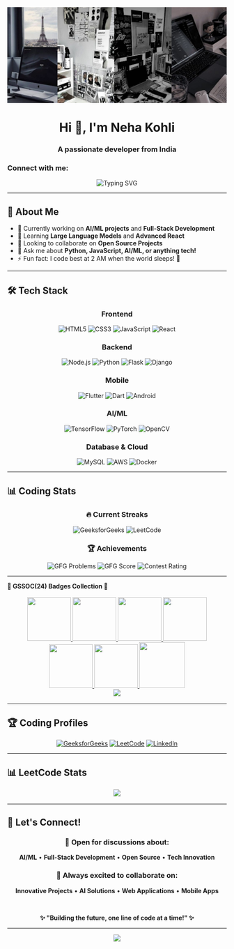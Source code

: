 <img align ="center" src="college.png" >
<h1 align="center">Hi 👋, I'm Neha Kohli</h1>
<h3 align="center">A passionate developer from India</h3>

<h3 align="left">Connect with me:</h3>
<div align="center">
  <img src="https://readme-typing-svg.herokuapp.com?font=Fira+Code&pause=1000&color=36BCF7FF&center=true&vCenter=true&width=435&lines=AI%2FML+Enthusiast+%F0%9F%A4%96;Full+Stack+Developer+%F0%9F%9A%80;Always+Learning+%F0%9F%93%9A;Let's+Build+Together+%F0%9F%8C%9F" alt="Typing SVG" />
</div>

---

## 🚀 About Me

- 🔭 Currently working on **AI/ML projects** and **Full-Stack Development**
- 🌱 Learning **Large Language Models** and **Advanced React**
- 👯 Looking to collaborate on **Open Source Projects**
- 💬 Ask me about **Python, JavaScript, AI/ML, or anything tech!**
- ⚡ Fun fact: I code best at 2 AM when the world sleeps! 🌙

---

## 🛠️ Tech Stack

<div align="center">

### Frontend
![HTML5](https://img.shields.io/badge/HTML5-E34F26?style=for-the-badge&logo=html5&logoColor=white)
![CSS3](https://img.shields.io/badge/CSS3-1572B6?style=for-the-badge&logo=css3&logoColor=white)
![JavaScript](https://img.shields.io/badge/JavaScript-F7DF1E?style=for-the-badge&logo=javascript&logoColor=black)
![React](https://img.shields.io/badge/React-20232A?style=for-the-badge&logo=react&logoColor=61DAFB)

### Backend
![Node.js](https://img.shields.io/badge/Node.js-43853D?style=for-the-badge&logo=node.js&logoColor=white)
![Python](https://img.shields.io/badge/Python-3776AB?style=for-the-badge&logo=python&logoColor=white)
![Flask](https://img.shields.io/badge/Flask-000000?style=for-the-badge&logo=flask&logoColor=white)
![Django](https://img.shields.io/badge/Django-092E20?style=for-the-badge&logo=django&logoColor=white)

### Mobile
![Flutter](https://img.shields.io/badge/Flutter-02569B?style=for-the-badge&logo=flutter&logoColor=white)
![Dart](https://img.shields.io/badge/Dart-0175C2?style=for-the-badge&logo=dart&logoColor=white)
![Android](https://img.shields.io/badge/Android-3DDC84?style=for-the-badge&logo=android&logoColor=white)

### AI/ML
![TensorFlow](https://img.shields.io/badge/TensorFlow-FF6F00?style=for-the-badge&logo=tensorflow&logoColor=white)
![PyTorch](https://img.shields.io/badge/PyTorch-EE4C2C?style=for-the-badge&logo=pytorch&logoColor=white)
![OpenCV](https://img.shields.io/badge/OpenCV-27338e?style=for-the-badge&logo=OpenCV&logoColor=white)

### Database & Cloud
![MySQL](https://img.shields.io/badge/MySQL-005C84?style=for-the-badge&logo=mysql&logoColor=white)
![AWS](https://img.shields.io/badge/Amazon_AWS-FF9900?style=for-the-badge&logo=amazonaws&logoColor=white)
![Docker](https://img.shields.io/badge/Docker-2496ED?style=for-the-badge&logo=docker&logoColor=white)

</div>

---

## 📊 Coding Stats

<div align="center">
  
### 🔥 Current Streaks
![GeeksforGeeks](https://img.shields.io/badge/GFG_Streak-365_Days-00C851?style=for-the-badge&logo=geeksforgeeks&logoColor=white)
![LeetCode](https://img.shields.io/badge/LeetCode_Streak-365+_Days-FFA116?style=for-the-badge&logo=leetcode&logoColor=black)

### 🏆 Achievements
![GFG Problems](https://img.shields.io/badge/GFG_Problems-400+-00C851?style=for-the-badge&logo=geeksforgeeks&logoColor=white)
![GFG Score](https://img.shields.io/badge/GFG_Score-1500+-00C851?style=for-the-badge&logo=geeksforgeeks&logoColor=white)
![Contest Rating](https://img.shields.io/badge/Contest_Rating-1798-FF6B6B?style=for-the-badge)

</div>

---


 <summary><b>🥇 GSSOC(24) Badges Collection 🌟</b></summary><br>
<div style='display:flex; align-items:center; gap: 10px;' align='center'>
  <a href="https://gssoc.girlscript.tech/leaderboard">
    <img src="https://raw.githubusercontent.com/GSSoC24/Postman-Challenge/main/docs/assets/Postman%20White.png" width="100px" height="100px" />
    <img src="https://raw.githubusercontent.com/GSSoC24/Postman-Challenge/main/docs/assets/1.png" width="100px" height="100px" />
    <img src="https://raw.githubusercontent.com/GSSoC24/Postman-Challenge/main/docs/assets/2.png" width="100px" height="100px" />
    <img src="https://raw.githubusercontent.com/GSSoC24/Postman-Challenge/main/docs/assets/3.png" width="100px" height="100px" />
    <img src="https://raw.githubusercontent.com/GSSoC24/Postman-Challenge/main/docs/assets/4.png" width="100px" height="100px" />
    <img src="https://raw.githubusercontent.com/GSSoC24/Postman-Challenge/main/docs/assets/5.png" width="100px" height="100px" />
    <img src="https://raw.githubusercontent.com/GSSoC24/Postman-Challenge/main/docs/assets/6.png" width="105px" height="105px" />
  </a>
</div>
</details>

<div align="center">
  <img src="https://user-images.githubusercontent.com/73097560/115834477-dbab4500-a447-11eb-908a-139a6edaec5c.gif">
</div>


---

## 🏆 Coding Profiles

<div align="center">

[![GeeksforGeeks](https://img.shields.io/badge/GeeksforGeeks-Visit_Profile-0F9D58?style=for-the-badge&logo=geeksforgeeks&logoColor=white)](https://auth.geeksforgeeks.org/user/coder_nia24/practice)
[![LeetCode](https://img.shields.io/badge/LeetCode-Visit_Profile-FFA116?style=for-the-badge&logo=leetcode&logoColor=black)](https://leetcode.com/u/kohlineha352/)
[![LinkedIn](https://img.shields.io/badge/LinkedIn-Connect-0077B5?style=for-the-badge&logo=linkedin&logoColor=white)](https://linkedin.com/in/your-profile)

</div>

---

## 📊 LeetCode Stats

<div align="center">
  <img src="https://leetcode.card.workers.dev/kohlineha352?theme=dark&font=baloo&extension=null" />
</div>

---


## 🤝 Let's Connect!

<div align="center">

### 💬 Open for discussions about:
**AI/ML** • **Full-Stack Development** • **Open Source** • **Tech Innovation**

### 🚀 Always excited to collaborate on:
**Innovative Projects** • **AI Solutions** • **Web Applications** • **Mobile Apps**

<br>

**✨ "Building the future, one line of code at a time!" ✨**

</div>

---

<div align="center">
  <img src="https://komarev.com/ghpvc/?username=codewidneha&color=blueviolet&style=for-the-badge" />
</div>
